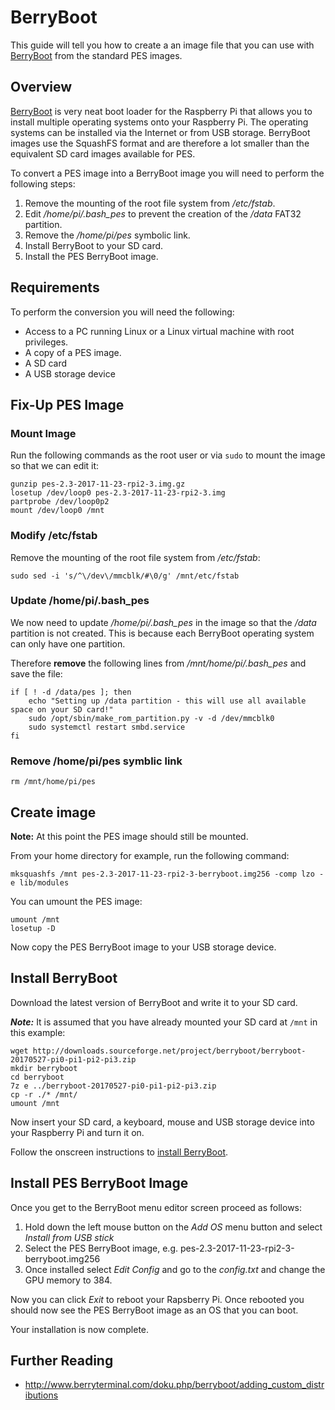 # BerryBoot

This guide will tell you how to create a an image file that you can use with [BerryBoot](http://www.berryterminal.com/doku.php/berryboot) from the standard PES images.

## Overview

[BerryBoot](http://www.berryterminal.com/doku.php/berryboot) is very neat boot loader for the Raspberry Pi that allows you to install multiple operating systems onto your Raspberry Pi. The operating systems can be installed via the Internet or from USB storage. BerryBoot images use the SquashFS format and are therefore a lot smaller than the equivalent SD card images available for PES.

To convert a PES image into a BerryBoot image you will need to perform the following steps:

1. Remove the mounting of the root file system from */etc/fstab*.
2. Edit */home/pi/.bash_pes* to prevent the creation of the */data* FAT32 partition.
3. Remove the */home/pi/pes* symbolic link.
4. Install BerryBoot to your SD card.
5. Install the PES BerryBoot image.

## Requirements

To perform the conversion you will need the following:

* Access to a PC running Linux or a Linux virtual machine with root privileges.
* A copy of a PES image.
* A SD card
* A USB storage device

## Fix-Up PES Image

### Mount Image

Run the following commands as the root user or via `sudo` to mount the image so that we can edit it:

```
gunzip pes-2.3-2017-11-23-rpi2-3.img.gz
losetup /dev/loop0 pes-2.3-2017-11-23-rpi2-3.img
partprobe /dev/loop0p2
mount /dev/loop0 /mnt
```

### Modify /etc/fstab

Remove the mounting of the root file system from */etc/fstab*:

```
sudo sed -i 's/^\/dev\/mmcblk/#\0/g' /mnt/etc/fstab
```

### Update /home/pi/.bash_pes

We now need to update */home/pi/.bash_pes* in the image so that the */data* partition is not created. This is because each BerryBoot operating system can only have one partition.

Therefore **remove** the following lines from */mnt/home/pi/.bash_pes* and save the file:

```
if [ ! -d /data/pes ]; then
	echo "Setting up /data partition - this will use all available space on your SD card!"
	sudo /opt/sbin/make_rom_partition.py -v -d /dev/mmcblk0
	sudo systemctl restart smbd.service
fi
```

### Remove /home/pi/pes symblic link

```
rm /mnt/home/pi/pes
```

## Create image

**Note:** At this point the PES image should still be mounted.

From your home directory for example, run the following command:

```
mksquashfs /mnt pes-2.3-2017-11-23-rpi2-3-berryboot.img256 -comp lzo -e lib/modules
```

You can umount the PES image:

```
umount /mnt
losetup -D
```

Now copy the PES BerryBoot image to your USB storage device.

## Install BerryBoot

Download the latest version of BerryBoot and write it to your SD card.

***Note:*** It is assumed that you have already mounted your SD card at `/mnt` in this example:

```
wget http://downloads.sourceforge.net/project/berryboot/berryboot-20170527-pi0-pi1-pi2-pi3.zip
mkdir berryboot
cd berryboot
7z e ../berryboot-20170527-pi0-pi1-pi2-pi3.zip
cp -r ./* /mnt/
umount /mnt
```

Now insert your SD card, a keyboard, mouse and USB storage device into your Raspberry Pi and turn it on.

Follow the onscreen instructions to [install BerryBoot](http://www.berryterminal.com/doku.php/berryboot).

## Install PES BerryBoot Image

Once you get to the BerryBoot menu editor screen proceed as follows:

1. Hold down the left mouse button on the *Add OS* menu button and select *Install from USB stick*
2. Select the PES BerryBoot image, e.g. pes-2.3-2017-11-23-rpi2-3-berryboot.img256
3. Once installed select *Edit Config* and go to the *config.txt* and change the GPU memory to 384.

Now you can click *Exit* to reboot your Rapsberry Pi. Once rebooted you should now see the PES BerryBoot image as an OS that you can boot.

Your installation is now complete.

## Further Reading

* http://www.berryterminal.com/doku.php/berryboot/adding_custom_distributions

